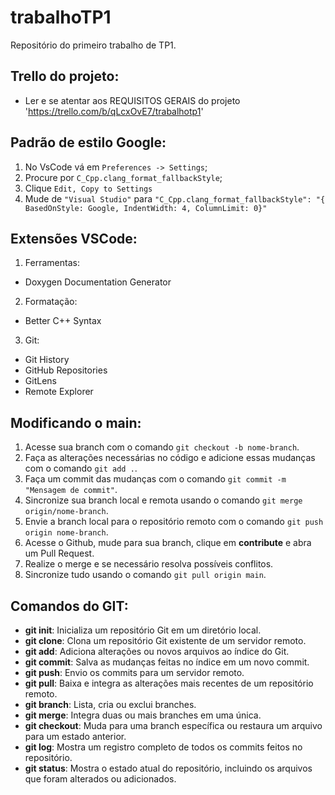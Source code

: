 # trabalhoTP1
Repositório do primeiro trabalho de TP1.

## Trello do projeto:

  * Ler e se atentar aos REQUISITOS GERAIS do projeto
    'https://trello.com/b/qLcxOvE7/trabalhotp1'
  
## Padrão de estilo Google:

  1. No VsCode vá em `Preferences -> Settings`;
  2. Procure por `C_Cpp.clang_format_fallbackStyle`;
  3. Clique `Edit, Copy to Settings`
  4. Mude de `"Visual Studio"` para `"C_Cpp.clang_format_fallbackStyle": "{ BasedOnStyle: Google, IndentWidth: 4, ColumnLimit: 0}"`
  
## Extensões VSCode:
    
 1. Ferramentas:
   * Doxygen Documentation Generator
   
 2. Formatação:  
   * Better C++ Syntax
    
 3. Git:
   * Git History
   * GitHub Repositories
   * GitLens
   * Remote Explorer

## Modificando o __main__:
 1. Acesse sua branch com o comando `git checkout -b nome-branch`.
 2. Faça as alterações necessárias no código e adicione essas mudanças com o comando `git add .`. 
 3. Faça um commit das mudanças com o comando `git commit -m "Mensagem de commit"`.
 4. Sincronize sua branch local e remota usando o comando `git merge origin/nome-branch`.
 5. Envie a branch local para o repositório remoto com o comando `git push origin nome-branch`.
 6. Acesse o Github, mude para sua branch, clique em __contribute__ e abra um Pull Request.
 7. Realize o merge e se necessário resolva possíveis conflitos.
 8. Sincronize tudo usando o comando `git pull origin main`.

 
## Comandos do GIT:
 * **git init**: Inicializa um repositório Git em um diretório local.
 * **git clone**: Clona um repositório Git existente de um servidor remoto.
 * **git add**: Adiciona alterações ou novos arquivos ao índice do Git.
 * **git commit**: Salva as mudanças feitas no índice em um novo commit.
 * **git push**: Envio os commits para um servidor remoto.
 * **git pull**: Baixa e integra as alterações mais recentes de um repositório remoto.
 * **git branch**: Lista, cria ou exclui branches.
 * **git merge**: Integra duas ou mais branches em uma única.
 * **git checkout**: Muda para uma branch específica ou restaura um arquivo para um estado anterior.
 * **git log**: Mostra um registro completo de todos os commits feitos no repositório.
 * **git status**: Mostra o estado atual do repositório, incluindo os arquivos que foram alterados ou adicionados.
